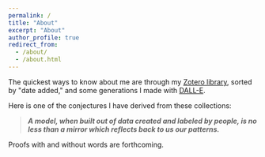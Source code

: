 ```yaml
---
permalink: /
title: "About"
excerpt: "About"
author_profile: true
redirect_from: 
  - /about/
  - /about.html
---
```


The quickest ways to know about me are through my [Zotero library](https://www.zotero.org/sarahkpardo/items/KD7YLV6A/item-list), sorted by "date added," and some generations I made with [DALL-E](https://labs.openai.com/sc/RT6MUL6KeUCZSat2AQXU0ZJT). 
<!--- I was totally floored by the beauty of [this](https://labs.openai.com/s/n6ebRMT5wb57CxkkVWXR34Vu) in particular. On the other hand, [this one](https://labs.openai.com/s/bIrjunDp6u0riN4xcfy15Oa6) is rather concerning. --->

Here is one of the conjectures I have derived from these collections: 

> **_A model, when built out of data created and labeled by people, is no less than a mirror which reflects back to us our patterns._**

Proofs with and without words are forthcoming.
<!---
I have been thinking a lot lately about ReLU, i.e. the ramp function $R(x) = \max\\{0, x\\},$ for a variety of reasons, not least of which is that it satisfies the differential equation

$$
\frac{d^{2}x}{dx^{2}}R(x - x_{0}) = \delta(x - x_{0}),
$$

which means that it is a Green's function for the second derivative operator. 
 , and as such, for any function $f(x)$ with an integrable second derivative $f^{\prime\prime}$, 

$$
f(x) = f(a) + (x - a)f^{\prime}(a) + \int_{a}^{b}R(x - s)f^{\prime\prime}(s)ds, \quad a < x < b.
$$


Expanded thoughts on the significance of this are also under construction.
---> 
